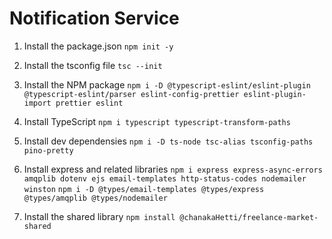 # Notification Service

1. Install the package.json
   `npm init -y`

2. Install the tsconfig file
   `tsc --init`

3. Install the NPM package
   `npm i -D @typescript-eslint/eslint-plugin @typescript-eslint/parser eslint-config-prettier eslint-plugin-import prettier eslint`

4. Install TypeScript
   `npm i typescript typescript-transform-paths`

5. Install dev dependensies
   `npm i -D ts-node tsc-alias tsconfig-paths pino-pretty`

6. Install express and related libraries
   `npm i express express-async-errors amqplib dotenv ejs email-templates http-status-codes nodemailer winston`
   `npm i -D @types/email-templates @types/express @types/amqplib @types/nodemailer `

7. Install the shared library
   `npm install @chanakaHetti/freelance-market-shared`
